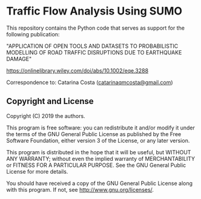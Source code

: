 # Traffic Flow Analysis Using SUMO

This repository contains the Python code that serves as support for the following publication:

"APPLICATION OF OPEN TOOLS AND DATASETS TO PROBABILISTIC MODELLING OF ROAD TRAFFIC DISRUPTIONS DUE TO EARTHQUAKE DAMAGE"

https://onlinelibrary.wiley.com/doi/abs/10.1002/eqe.3288

Correspondence to: Catarina Costa (catarinaqmcosta@gmail.com)



## Copyright and License

Copyright (C) 2019 the authors.

This program is free software: you can redistribute it and/or modify it under the terms of the GNU General Public License as published by the Free Software Foundation, either version 3 of the License, or any later version.

This program is distributed in the hope that it will be useful, but WITHOUT ANY WARRANTY; without even the implied warranty of MERCHANTABILITY or FITNESS FOR A PARTICULAR PURPOSE. See the GNU General Public License for more details.

You should have received a copy of the GNU General Public License along with this program. If not, see http://www.gnu.org/licenses/.
